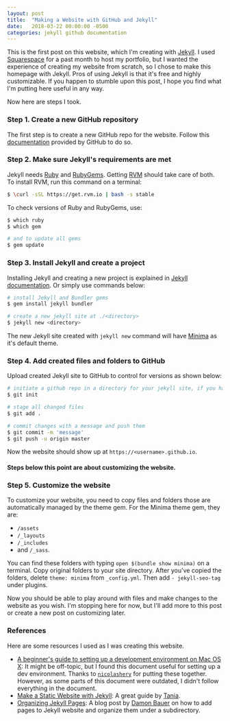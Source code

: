 ```yaml
---
layout: post
title:  "Making a Website with GitHub and Jekyll"
date:   2018-03-22 00:00:00 -0500
categories: jekyll github documentation
---
```


This is the first post on this website, which I'm creating with [Jekyll][1]. I used [Squarespace][2] for a past month to host my portfolio, but I wanted the experience of creating my website from scratch, so I chose to make this homepage with Jekyll. Pros of using Jekyll is that it's free and highly customizable. If you happen to stumble upon this post, I hope you find what I'm putting here useful in any way.

Now here are steps I took.
### **Step 1. Create a new GitHub repository**
The first step is to create a new GitHub repo for the website. Follow this [documentation][7] provided by GitHub to do so.

### **Step 2. Make sure Jekyll's requirements are met**
Jekyll needs [Ruby][9] and [RubyGems][10]. Getting [RVM][11] should take care of both. To install RVM, run this command on a terminal:
```bash
$ \curl -sSL https://get.rvm.io | bash -s stable
```
To check versions of Ruby and RubyGems, use:
```bash
$ which ruby
$ which gem

# and to update all gems
$ gem update
```

### **Step 3. Install Jekyll and create a project**
Installing Jekyll and creating a new project is explained in [Jekyll documentation][8]. Or simply use commands below:
```bash
# install Jekyll and Bundler gems
$ gem install jekyll bundler

# create a new jekyll site at ./<directory>
$ jekyll new <directory>
```
The new Jekyll site created with `jekyll new` command will have [Minima][12] as it's default theme.

### **Step 4. Add created files and folders to GitHub**
Upload created Jekyll site to GitHub to control for versions as shown below:
```bash
# initiate a github repo in a directory for your jekyll site, if you haven't done so already
$ git init

# stage all changed files
$ git add .

# commit changes with a message and push them
$ git commit -m 'message'
$ git push -u origin master
```
Now the website should show up at `https://<username>.github.io`.

#### Steps below this point are about customizing the website.

### **Step 5. Customize the website**
To customize your website, you need to copy files and folders those are automatically managed by the theme gem. For the Minima theme gem, they are:
* `/assets`
* `/_layouts`
* `/_includes`
* and `/_sass`.

You can find these folders with typing `open $(bundle show minima)` on a terminal. Copy original folders to your site directory. After you've copied the folders, delete `theme: minima` from `_config.yml`. Then add `- jekyll-seo-tag` under plugins.

Now you should be able to play around with files and make changes to the website as you wish. I'm stopping here for now, but I'll add more to this post or create a new post on customizing later.

### References
Here are some resources I used as I was creating this website.

* [A beginner's guide to setting up a development environment on Mac OS X][3]: It might be off-topic, but I found this document useful for setting up a dev environment. Thanks to [`nicolashery`][4] for putting these together. However, as some parts of this document were outdated, I didn't follow everything in the document.
* [Make a Static Website with Jekyll][5]: A great guide by [Tania][6].
* [Organizing Jekyll Pages][13]: A blog post by [Damon Bauer][14] on how to add pages to Jekyll website and organize them under a subdirectory.

[1]: https://jekyllrb.com/
[2]: https://www.squarespace.com/
[3]: https://github.com/nicolashery/mac-dev-setup
[4]: https://github.com/nicolashery
[5]: https://www.taniarascia.com/make-a-static-website-with-jekyll/
[6]: https://www.taniarascia.com/
[7]: https://pages.github.com/
[8]: https://jekyllrb.com/docs/quickstart/
[9]: https://www.ruby-lang.org/en/downloads/
[10]: https://rubygems.org/pages/download
[11]: https://rvm.io/
[12]: https://github.com/jekyll/minima
[13]: http://damonbauer.me/organizing-jekyll-pages/
[14]: http://damonbauer.me/